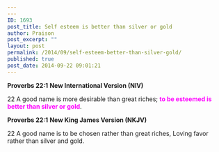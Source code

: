 ```yaml
---
---
ID: 1693
post_title: Self esteem is better than silver or gold
author: Praison
post_excerpt: ""
layout: post
permalink: /2014/09/self-esteem-better-than-silver-gold/
published: true
post_date: 2014-09-22 09:01:21
---
```

<strong>Proverbs 22:1</strong>
<strong> New International Version (NIV)</strong>

22 A good name is more desirable than great riches;
<span style="color: #ff00ff;"><strong>to be esteemed is better than silver or gold</strong></span>.

<strong>Proverbs 22:1</strong>
<strong> New King James Version (NKJV)</strong>

22 A good name is to be chosen rather than great riches,
Loving favor rather than silver and gold.